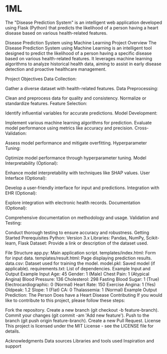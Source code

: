 # 1ML
The "Disease Prediction System" is an intelligent web application developed using Flask (Python) that predicts the likelihood of a person having a heart disease based on various health-related features. 

Disease Prediction System using Machine Learning
Project Overview
The Disease Prediction System using Machine Learning is an intelligent tool designed to predict the likelihood of a person having a specific disease based on various health-related features. It leverages machine learning algorithms to analyze historical health data, aiming to assist in early disease detection and proactive healthcare management.

Project Objectives
Data Collection:

Gather a diverse dataset with health-related features.
Data Preprocessing:

Clean and preprocess data for quality and consistency.
Normalize or standardize features.
Feature Selection:

Identify influential variables for accurate predictions.
Model Development:

Implement various machine learning algorithms for prediction.
Evaluate model performance using metrics like accuracy and precision.
Cross-Validation:

Assess model performance and mitigate overfitting.
Hyperparameter Tuning:

Optimize model performance through hyperparameter tuning.
Model Interpretability (Optional):

Enhance model interpretability with techniques like SHAP values.
User Interface (Optional):

Develop a user-friendly interface for input and predictions.
Integration with EHR (Optional):

Explore integration with electronic health records.
Documentation (Optional):

Comprehensive documentation on methodology and usage.
Validation and Testing:

Conduct thorough testing to ensure accuracy and robustness.
Getting Started
Prerequisites
Python: Version 3.x
Libraries: Pandas, NumPy, Scikit-learn, Flask
Dataset: Provide a link or description of the dataset used.

File Structure
app.py: Main application script.
templates/index.html: Form for input data.
templates/result.html: Page displaying prediction results.
data.csv: Dataset used for training the model.
model.pkl: Saved model (if applicable).
requirements.txt: List of dependencies.
Example Input and Output
Example Input
Age: 45
Gender: 1 (Male)
Chest Pain: 1 (Atypical Angina)
Blood Pressure: 136
Cholesterol: 298
Fasting Blood Sugar: 1 (True)
Electrocardiographic: 0 (Normal)
Heart Rate: 150
Exercise Angina: 1 (Yes)
Oldpeak: 1.2
Slope: 1 (Flat)
CA: 0
Thalassemia: 1 (Normal)
Example Output
Prediction: The Person Does have a Heart Disease
Contributing
If you would like to contribute to this project, please follow these steps:

Fork the repository.
Create a new branch (git checkout -b feature-branch).
Commit your changes (git commit -am 'Add new feature').
Push to the branch (git push origin feature-branch).
Create a new Pull Request.
License
This project is licensed under the MIT License - see the LICENSE file for details.

Acknowledgments
Data sources
Libraries and tools used
Inspiration and support
